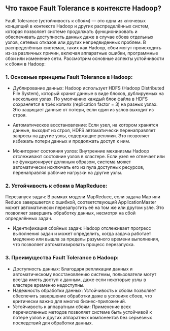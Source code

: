 ## Что такое Fault Tolerance в контексте Hadoop?

Fault Tolerance (устойчивость к сбоям) — это одна из ключевых концепций в контексте Hadoop и других распределённых систем, которая позволяет системе продолжать функционировать и обеспечивать доступность данных даже в случае сбоев отдельных узлов, сетевых отказов или других непредвиденных проблем. В распределённых системах, таких как Hadoop, сбои могут происходить из-за различных причин, включая аппаратные ошибки, программные сбои или изменение сети. Рассмотрим основные аспекты устойчивости к сбоям в Hadoop:

### 1. Основные принципы Fault Tolerance в Hadoop:

- Дублирование данных: Hadoop использует HDFS (Hadoop Distributed File System), который хранит данные в виде блоков, дублируемых на нескольких узлах. По умолчанию каждый блок файла в HDFS сохраняется в трёх копиях (replication factor = 3) на разных узлах. Это защищает данные от потери, если один из узлов выходит из строя.

- Автоматическое восстановление: Если узел, на котором хранятся данные, выходит из строя, HDFS автоматически перенаправляет запросы на другие узлы, содержащие реплики. Это позволяет избежать потери данных и продолжать доступ к ним.

- Мониторинг состояния узлов: Внутренние механизмы Hadoop отслеживают состояние узлов в кластере. Если узел не отвечает или не функционирует должным образом, система может автоматически исключать его из пула доступных ресурсов, перенаправляя рабочие нагрузки на другие узлы.

### 2. Устойчивость к сбоям в MapReduce:
Перезапуск задач: В рамках модели MapReduce, если задача Map или Reduce завершается с ошибкой, соответствующий ApplicationMaster может автоматически перезапустить её на том же или другом узле. Это позволяет завершить обработку данных, несмотря на сбой определённых задач.
- Идентификация сбойных задач: Hadoop отслеживает прогресс выполнения задач и может определить, когда задача работает медленно или вышла за пределы разумного времени выполнения, что позволяет автоматизировать процесс перезапуска.

### 3. Преимущества Fault Tolerance в Hadoop:

- Доступность данных: Благодаря репликации данных и автоматическому восстановлению системы, пользователи могут всегда иметь доступ к данным, даже если некоторые узлы в кластере временно недоступны.
- Надежность обработки данных: Устойчивость к сбоям позволяет обеспечить завершение обработки даже в условиях сбоев, что критически важно для многих бизнес-приложений.
- Устойчивость к аппаратным сбоям: Применение всех перечисленных методов позволяет системе быть устойчивой к потере узлов и других аппаратных компонентов без серьёзных последствий для обработки данных.
